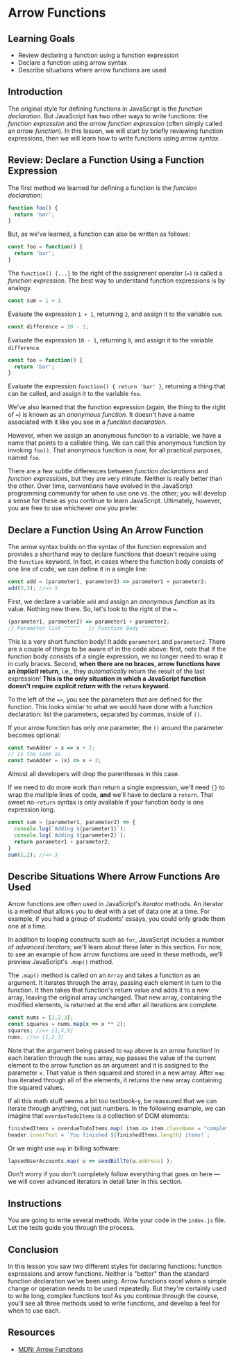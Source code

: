 # Arrow Functions

## Learning Goals

- Review declaring a function using a function expression
- Declare a function using arrow syntax
- Describe situations where arrow functions are used

## Introduction

The original style for defining functions in JavaScript is the _function
declaration_. But JavaScript has two other ways to write functions: the
_function expression_ and the _arrow function expression_ (often simply
called an _arrow function_). In this lesson, we will start by briefly
reviewing function expressions, then we will learn how to write functions
using _arrow syntax_.

## Review: Declare a Function Using a Function Expression

The first method we learned for defining a function is the _function
declaration_:

```js
function foo() {
  return 'bar';
}
```

But, as we've learned, a function can also be written as follows:

```js
const foo = function() {
  return 'bar';
}
```

The `function() {...}` to the right of the assignment operator (`=`) is called a
_function expression_. The best way to understand function expressions is by
analogy.

```js
const sum = 1 + 1
```

Evaluate the expression `1 + 1`, returning `2`, and assign it to the variable
`sum`.

```js
const difference = 10 - 1;
```

Evaluate the expression `10 - 1`, returning `9`, and assign it to the variable
`difference`.

```js
const foo = function() {
  return 'bar';
}
```

Evaluate the expression `function() { return 'bar' }`, returning a thing that
can be called, and assign it to the variable `foo`.

We've also learned that the function expression (again, the thing to the right
of `=`) is known as an _anonymous function_. It doesn't have a name associated
with it like you see in a _function declaration_.

However, when we assign an anonymous function to a variable, we have a name that
points to a callable thing. We can call this anonymous function by invoking
`foo()`. That anonymous function is now, for all practical purposes, named
`foo`.

There are a few subtle differences between _function declarations_ and _function
expressions_, but they are very minute. Neither is really better than the other.
Over time, conventions have evolved in the JavaScript programming community for
when to use one vs. the other; you will develop a sense for these as you
continue to learn JavaScript. Ultimately, however, you are free to use whichever
one you prefer.

## Declare a Function Using An Arrow Function

The arrow syntax builds on the syntax of the function expression and provides a
shorthand way to declare functions that doesn't require using the `function`
keyword. In fact, in cases where the function body consists of one line of code,
we can define it in a single line:

```js
const add = (parameter1, parameter2) => parameter1 + parameter2;
add(2,3); //=> 5
```

First, we declare a variable `add` and assign an _anonymous function_ as its
value. Nothing new there. So, let's look to the right of the `=`.

```js
(parameter1, parameter2) => parameter1 + parameter2;
// Parameter list ^^^^^   // Function Body ^^^^^^^^
```

This is a very short function body! It adds `parameter1` and `parameter2`. There
are a couple of things to be aware of in the code above: first, note that if the
function body consists of a single expression, we no longer need to wrap it in
curly braces. Second, **when there are no braces, arrow functions have an
_implicit_ return**, i.e., they _automatically_ return the result of the last
expression! **This is the only situation in which a JavaScript function doesn't
require _explicit return_ with the `return` keyword.**

To the left of the `=>`, you see the parameters that are defined for the
function. This looks similar to what we would have done with a function
declaration: list the parameters, separated by commas, inside of `()`.

If your arrow function has only one parameter, the `()` around the parameter
becomes optional:

```js
const twoAdder = x => x + 2;
// is the same as
const twoAdder = (x) => x + 2;
```

Almost all developers will drop the parentheses in this case.

If we need to do more work than return a single expression, we'll need `{}` to
wrap the multiple lines of code, **and** we'll have to declare a `return`. That
sweet no-`return` syntax is only available if your function body is one
expression long.

```js
const sum = (parameter1, parameter2) => {
  console.log(`Adding ${parameter1}`);
  console.log(`Adding ${parameter2}`);
  return parameter1 + parameter2;
}
sum(1,2); //=> 3
```

## Describe Situations Where Arrow Functions Are Used

Arrow functions are often used in JavaScript's _iterator_ methods. An iterator
is a method that allows you to deal with a set of data one at a time. For
example, if you had a group of students' essays, you could only grade them one
at a time.

In addition to looping constructs such as `for`, JavaScript includes a number of
_advanced iterators_; we'll learn about these later in this section. For now, to
see an example of how arrow functions are used in these methods, we'll preview
JavaScript's `.map()` method.

The `.map()` method is called on an `Array` and takes a function as an argument.
It iterates through the array, passing each element in turn to the function. It
then takes that function's return value and adds it to a new array, leaving the
original array unchanged. That new array, containing the modified elements, is
returned at the end after all iterations are complete.

```js
const nums = [1,2,3];
const squares = nums.map(x => x ** 2); 
squares; //=> [1,4,9]
nums; //=> [1,2,3]
```

Note that the argument being passed to `map` above is an arrow function! In each
iteration through the `nums` array, `map` passes the value of the current
element to the arrow function as an argument and it is assigned to the parameter
`x`. That value is then squared and stored in a new array. After `map` has
iterated through all of the elements, it returns the new array containing the
squared values.

If all this math stuff seems a bit too textbook-y, be reassured that we can
iterate through anything, not just numbers. In the following example, we can
imagine that `overdueTodoItems` is a collection of DOM elements:

```js
finishedItems = overdueTodoItems.map( item => item.className = "complete" );
header.innerText = `You finished ${finishedItems.length} items!`;
```

Or we might use `map` in billing software:

```js
lapsedUserAccounts.map( u => sendBillTo(u.address) );
```

Don't worry if you don't completely follow everything that goes on here — we
will cover advanced iterators in detail later in this section.

## Instructions

You are going to write several methods. Write your code in the `index.js` file.
Let the tests guide you through the process.

## Conclusion

In this lesson you saw two different styles for declaring functions: function
expressions and arrow functions. Neither is "better" than the standard function
declaration we've been using. Arrow functions excel when a simple change or
operation needs to be used repeatedly. But they're certainly used to write long,
complex functions too! As you continue through the course, you'll see all three
methods used to write functions, and develop a feel for when to use each.

## Resources

- [MDN: Arrow Functions][Arrow functions]

[Arrow functions]: https://developer.mozilla.org/en-US/docs/Web/JavaScript/Reference/Functions/Arrow_functions

